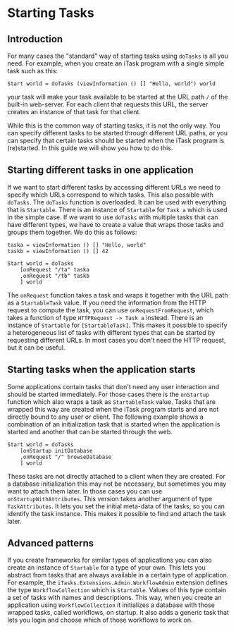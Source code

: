 # Starting Tasks #

## Introduction ##
For many cases the "standard" way of starting tasks using `doTasks` is all you need.
For example, when you create an iTask program with a single simple task such as this:
```Clean
Start world = doTasks (viewInformation () [] "Hello, world") world
```
your task will make your task available to be started at the URL path `/` of the built-in web-server.
For each client that requests this URL, the server creates an instance of that task for that client.

While this is the common way of starting tasks, it is not the only way.
You can specify different tasks to be started through different URL paths, or you can specify that certain tasks should be started when the iTask program is (re)started.
In this guide we will show you how to do this.

## Starting different tasks in one application ##
If we want to start different tasks by accessing different URLs we need to specify which URLs correspond to which tasks. This also possible with `doTasks`.
The `doTasks` function is overloaded. It can be used with everything that is `Startable`.
There is an instance of `Startable` for `Task a` which is used in the simple case.
If we want to use `doTasks` with multiple tasks that can have different types, we have to create a value that
wraps those tasks and groups them together.
We do this as follows:
```Clean
taska = viewInformation () [] "Hello, world"
taskb = viewInformation () [] 42

Start world = doTasks
	[onRequest "/ta" taska
    ,onRequest "/tb" taskb
	] world
```

The `onRequest` function takes a task and wraps it together with the URL path as a `StartableTask` value.
If you need the information from the HTTP request to compute the task, you can use `onRequestFromRequest`, which takes a function of type `HTTPRequest -> Task a` instead.
There is an instance of `Startable` for `[StartableTask]`.
This makes it possible to specify a heterogeneous list of tasks with different types that can be started by requesting different URLs. In most cases you don't need the HTTP request, but it can be useful.

## Starting tasks when the application starts ##
Some applications contain tasks that don't need any user interaction and should be started immediately.
For those cases there is the `onStartup` function which also wraps a task as `StartableTask` value.
Tasks that are wrapped this way are created when the iTask program starts and are not directly bound to any user or client.
The following example shows a combination of an initialization task that is started when the application is started and another that can be started through the web.

```Clean
Start world = doTasks
	[onStartup initDatabase 
	,onRequest "/" browseDatabase
	] world
```
These tasks are not directly attached to a client when they are created. For a database initialization this may not be necessary, but sometimes you may want to attach them later.
In those cases you can use `onStartupWithAttributes`. This version takes another argument of type `TaskAttributes`. It lets you set the initial meta-data of the tasks, so you can identify the task instance.
This makes it possible to find and attach the task later.

## Advanced patterns ##
If you create frameworks for similar types of applications you can also create an instance of `Startable` for a type of your own. This lets you abstract from tasks that are always available in a certain type of application.
For example, the `iTasks.Extensions.Admin.WorkflowAdmin` extension defines the type `WorkflowCollection` which is `Startable`. Values of this type contain a set of tasks with names and descriptions.
This way, when you create an application using `WorkflowCollection` it initializes a database with those wrapped tasks, called workflows, on startup. It also adds a generic task that lets you login and choose which of those workflows to work on.

